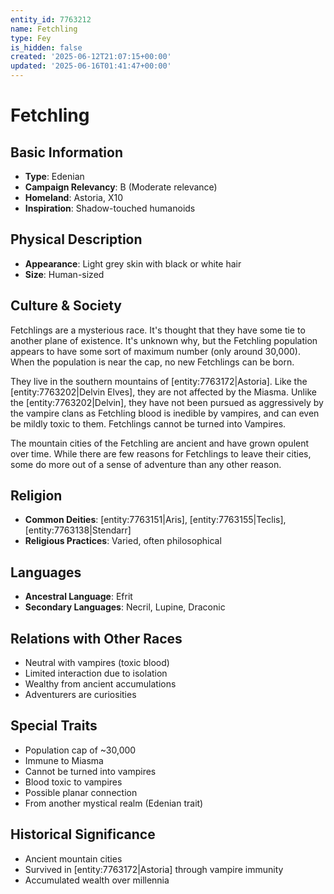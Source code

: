 ```yaml
---
entity_id: 7763212
name: Fetchling
type: Fey
is_hidden: false
created: '2025-06-12T21:07:15+00:00'
updated: '2025-06-16T01:41:47+00:00'
---
```


# Fetchling

## Basic Information

- **Type**: Edenian
- **Campaign Relevancy**: B (Moderate relevance)
- **Homeland**: Astoria, X10
- **Inspiration**: Shadow-touched humanoids

## Physical Description

- **Appearance**: Light grey skin with black or white hair
- **Size**: Human-sized

## Culture & Society

Fetchlings are a mysterious race. It's thought that they have some tie to another plane of existence. It's unknown why, but the Fetchling population appears to have some sort of maximum number (only around 30,000). When the population is near the cap, no new Fetchlings can be born.

They live in the southern mountains of [entity:7763172|Astoria]. Like the [entity:7763202|Delvin Elves], they are not affected by the Miasma. Unlike the [entity:7763202|Delvin], they have not been pursued as aggressively by the vampire clans as Fetchling blood is inedible by vampires, and can even be mildly toxic to them. Fetchlings cannot be turned into Vampires.

The mountain cities of the Fetchling are ancient and have grown opulent over time. While there are few reasons for Fetchlings to leave their cities, some do more out of a sense of adventure than any other reason.

## Religion

- **Common Deities**: [entity:7763151|Aris], [entity:7763155|Teclis], [entity:7763138|Stendarr]
- **Religious Practices**: Varied, often philosophical

## Languages

- **Ancestral Language**: Efrit
- **Secondary Languages**: Necril, Lupine, Draconic

## Relations with Other Races

- Neutral with vampires (toxic blood)
- Limited interaction due to isolation
- Wealthy from ancient accumulations
- Adventurers are curiosities

## Special Traits

- Population cap of ~30,000
- Immune to Miasma
- Cannot be turned into vampires
- Blood toxic to vampires
- Possible planar connection
- From another mystical realm (Edenian trait)

## Historical Significance

- Ancient mountain cities
- Survived in [entity:7763172|Astoria] through vampire immunity
- Accumulated wealth over millennia